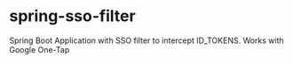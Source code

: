 # spring-sso-filter
Spring Boot Application with SSO filter to intercept ID_TOKENS. Works with Google One-Tap
